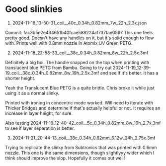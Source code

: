 # Good slinkies

1. 2024-11-18_13-50-31_coil__40c_0.34h_0.82mm_7w_22h_2.3x.json

Commit: fac3b5e2e434651b40fcae588224a1737fae0597
This one feels pretty good. Doesn't have any handles on it, but it's solid enough to flow with. Prints well with 0.8mm nozzle in Atomix UV Green PETG.

2. 2024-11-18_22-58-33_coil__38c_0.34h_0.82mm_8w_22h_2.5x.3mf

Definitely a big boi. The handle snapped on the top when printing with translucent blue PETG from Bambu. Going to try out
2024-11-19_12-39-19_coil__38c_0.34h_0.82mm_8w_19h_2.5x.3mf
and see if it's better. It has a shorter height.

Yeah the Translucent Blue PETG is a quite brittle. Chris broke it while just using it as a normal slinky. 

Printed with ironing in concentric mode worked. Will need to iterate with Thicker Bridges and determine if that's 
actually helpful or not. It requires an increase in layer height, for sure.

Also testing 2024-11-19_12-40-42_coil__5c_0.34h_0.82mm_8w_19h_2.7x.3mf to see if layer separation is better.

3. 2024-11-21_20-44-13_coil__38c_0.34h_0.82mm_6.12w_24h_2.75x.3mf

Trying to replicate the slinky from Subtronics that was printed with 0.6mm nozzle. This one is the same dimensions, though
slightlyyy wider which I think should improve the slop. Hopefully it comes out well!
